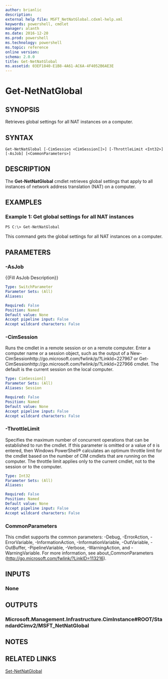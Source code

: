 ```yaml
---
author: brianlic
description: 
external help file: MSFT_NetNatGlobal.cdxml-help.xml
keywords: powershell, cmdlet
manager: alanth
ms.date: 2016-12-20
ms.prod: powershell
ms.technology: powershell
ms.topic: reference
online version: 
schema: 2.0.0
title: Get-NetNatGlobal
ms.assetid: 03EF1840-E1B8-4A61-AC6A-4F4052B6AE3E
---
```


# Get-NetNatGlobal

## SYNOPSIS
Retrieves global settings for all NAT instances on a computer.

## SYNTAX

```
Get-NetNatGlobal [-CimSession <CimSession[]>] [-ThrottleLimit <Int32>] [-AsJob] [<CommonParameters>]
```

## DESCRIPTION
The **Get-NetNatGlobal** cmdlet retrieves global settings that apply to all instances of network address translation (NAT) on a computer.

## EXAMPLES

### Example 1: Get global settings for all NAT instances
```
PS C:\> Get-NetNatGlobal
```

This command gets the global settings for all NAT instances on a computer.

## PARAMETERS

### -AsJob
{{Fill AsJob Description}}

```yaml
Type: SwitchParameter
Parameter Sets: (All)
Aliases: 

Required: False
Position: Named
Default value: None
Accept pipeline input: False
Accept wildcard characters: False
```

### -CimSession
Runs the cmdlet in a remote session or on a remote computer.
Enter a computer name or a session object, such as the output of a New-CimSessionhttp://go.microsoft.com/fwlink/p/?LinkId=227967 or Get-CimSessionhttp://go.microsoft.com/fwlink/p/?LinkId=227966 cmdlet.
The default is the current session on the local computer.

```yaml
Type: CimSession[]
Parameter Sets: (All)
Aliases: Session

Required: False
Position: Named
Default value: None
Accept pipeline input: False
Accept wildcard characters: False
```

### -ThrottleLimit
Specifies the maximum number of concurrent operations that can be established to run the cmdlet.
If this parameter is omitted or a value of `0` is entered, then Windows PowerShell® calculates an optimum throttle limit for the cmdlet based on the number of CIM cmdlets that are running on the computer.
The throttle limit applies only to the current cmdlet, not to the session or to the computer.

```yaml
Type: Int32
Parameter Sets: (All)
Aliases: 

Required: False
Position: Named
Default value: None
Accept pipeline input: False
Accept wildcard characters: False
```

### CommonParameters
This cmdlet supports the common parameters: -Debug, -ErrorAction, -ErrorVariable, -InformationAction, -InformationVariable, -OutVariable, -OutBuffer, -PipelineVariable, -Verbose, -WarningAction, and -WarningVariable. For more information, see about_CommonParameters (http://go.microsoft.com/fwlink/?LinkID=113216).

## INPUTS

### None

## OUTPUTS

### Microsoft.Management.Infrastructure.CimInstance#ROOT/StandardCimv2/MSFT_NetNatGlobal

## NOTES

## RELATED LINKS

[Set-NetNatGlobal](./Set-NetNatGlobal.md)

